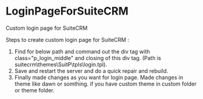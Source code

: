 # LoginPageForSuiteCRM
Custom login page for SuiteCRM 

Steps to create custom login page for SuiteCRM :

1. Find for below path and command out the div tag with class="p_login_middle" and closing of this div tag. (Path is suitecrm\themes\SuitP\tpls\login.tpl).
2. Save and restart the server and do a quick repair and rebuild.
3. Finally made changes as you want for login page. Made changes in theme like dawn or somthing. if you have custom theme in custom folder or theme folder.
